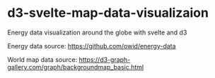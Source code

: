 # d3-svelte-map-data-visualizaion

Energy data visualization around the globe with svelte and d3

Energy data source: https://github.com/owid/energy-data

World map data source: https://d3-graph-gallery.com/graph/backgroundmap_basic.html
